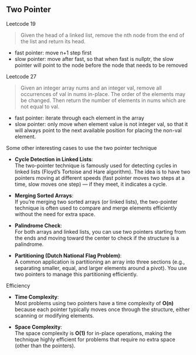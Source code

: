 ## Two Pointer 
Leetcode 19 
> Given the head of a linked list, remove the nth node from the end of the list and return its head.

- fast pointer: move n+1 step first
- slow pointer: move after fast, so that when fast is nullptr, the slow pointer will point to the node before the node that needs to be removed

Leetcode 27
> Given an integer array nums and an integer val, remove all occurrences of val in nums in-place. The order of the elements may be changed. Then return the number of elements in nums which are not equal to val.

- fast pointer: iterate through each element in the array
- slow pointer: only move when element value is not integer val, so that it will always point to the next available position for placing the non-val element.

Some other interesting cases to use the two pointer technique
- **Cycle Detection in Linked Lists**:  
  The two-pointer technique is famously used for detecting cycles in linked lists (Floyd’s Tortoise and Hare algorithm). The idea is to have two pointers moving at different speeds (fast pointer moves two steps at a time, slow moves one step) — if they meet, it indicates a cycle.

- **Merging Sorted Arrays**:  
  If you’re merging two sorted arrays (or linked lists), the two-pointer technique is often used to compare and merge elements efficiently without the need for extra space.

- **Palindrome Check**:  
  For both arrays and linked lists, you can use two pointers starting from the ends and moving toward the center to check if the structure is a palindrome.

- **Partitioning (Dutch National Flag Problem)**:  
  A common application is partitioning an array into three sections (e.g., separating smaller, equal, and larger elements around a pivot). You use two pointers to manage this partitioning efficiently.

Efficiency
- **Time Complexity**:  
  Most problems using two pointers have a time complexity of **O(n)** because each pointer typically moves once through the structure, either scanning or modifying elements.
  
- **Space Complexity**:  
  The space complexity is **O(1)** for in-place operations, making the technique highly efficient for problems that require no extra space (other than the pointers).

